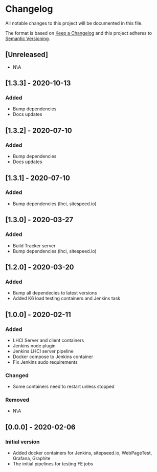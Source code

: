 # Changelog

All notable changes to this project will be documented in this file.

The format is based on [Keep a Changelog](http://keepachangelog.com/en/1.0.0/)
and this project adheres to [Semantic Versioning](http://semver.org/spec/v2.0.0.html).

## [Unreleased]

- N\A

## [1.3.3] - 2020-10-13
### Added

- Bump dependencies
- Docs updates

## [1.3.2] - 2020-07-10
### Added

- Bump dependencies
- Docs updates

## [1.3.1] - 2020-07-10
### Added

- Bump dependencies (lhci, sitespeed.io)

## [1.3.0] - 2020-03-27
### Added

- Build Tracker server
- Bump dependencies (lhci, sitespeed.io)

## [1.2.0] - 2020-03-20
### Added

- Bump all dependecies to latest versions
- Added K6 load testing containers and Jenkins task

## [1.0.0] - 2020-02-11
### Added

- LHCI Server and client containers
- Jenkins node plugin
- Jenkins LHCI server pipeline
- Docker compose to Jenkins container
- Fix Jenkins sudo requirements

### Changed

- Some containers need to restart unless stopped

### Removed

- N\A

## [0.0.0] - 2020-02-06
### Initial version

- Added docker containers for Jenkins, sitepseed.io, WebPageTest, Grafana, Graphite
- The initial pipelines for testing FE jobs
